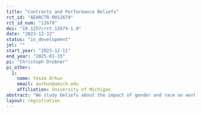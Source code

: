 ```yaml
---
title: "Contracts and Performance Beliefs"
rct_id: "AEARCTR-0012679"
rct_id_num: "12679"
doi: "10.1257/rct.12679-1.0"
date: "2023-12-12"
status: "in_development"
jel: ""
start_year: "2023-12-11"
end_year: "2025-01-15"
pi: "Christoph Drobner"
pi_other:
  1:
    name: Yesim Orhun
    email: aorhun@umich.edu
    affiliation: University of Michigan
abstract: "We study beliefs about the impact of gender and race on workers' performance under different compensation rules."
layout: registration
---
```


